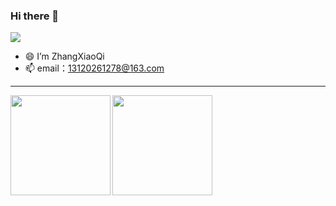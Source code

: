 ### Hi there 👋
<!-- - 👋 Hi, I’m @haikuotiana
- 👀 I’m interested in ...
- 🌱 I’m currently learning ...
- 💞️ I’m looking to collaborate on ...
- 📫 How to reach me ... -->

<!---
haikuotiana/haikuotiana is a ✨ special ✨ repository because its `README.md` (this file) appears on your GitHub profile.
You can click the Preview link to take a look at your changes.
--->
![](https://komarev.com/ghpvc/?username=zhangjichengcc)
- 😄 I’m ZhangXiaoQi
- 📫 email：13120261278@163.com

---
<div>
  <a href="https://haikuotiana.github.io/">
    <img align="left" height="160" src="https://github-readme-stats.vercel.app/api/top-langs/?username=haikuotiana&layout=compact" />
  </a>
  <a href="https://github.com/haikuotiana">
    <img align="left" height="160" src="https://github-readme-stats.vercel.app/api?username=haikuotiana&show_icons=true&count_private=true" />
  </a>
</div>
